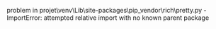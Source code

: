 problem in projet\venv\Lib\site-packages\pip\_vendor\rich\pretty.py - ImportError: attempted relative import with no known parent package
